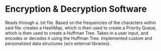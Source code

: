 # Encryption & Decryption Software

Reads through a .txt file. Based on the frequencies of the characters within said file: creates a HashMap, which is then used to create a Priority Queue, which is then used to create a Huffman Tree. Takes in a user input, and encodes or decodes it using the Huffman Tree. Implemented custom and personalized data structures (w/o external libraries).
